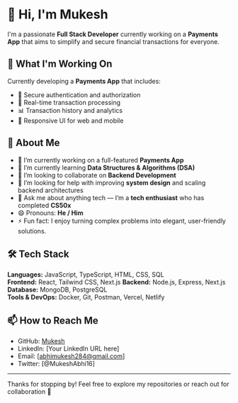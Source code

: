 # 👋 Hi, I'm Mukesh

I'm a passionate **Full Stack Developer** currently working on a **Payments App** that aims to simplify and secure financial transactions for everyone.

## 🧩 What I'm Working On

Currently developing a **Payments App** that includes:
- 🔐 Secure authentication and authorization
- 💸 Real-time transaction processing
- 📊 Transaction history and analytics
- 📱 Responsive UI for web and mobile

  
## 🚀 About Me

- 🔭 I’m currently working on a full-featured **Payments App**
- 🌱 I’m currently learning **Data Structures & Algorithms (DSA)**
- 👯 I’m looking to collaborate on **Backend Development**
- 🤔 I’m looking for help with improving **system design** and scaling backend architectures
- 💬 Ask me about anything tech — I’m a **tech enthusiast** who has completed **CS50x**
- 😄 Pronouns: **He / Him**
- ⚡ Fun fact: I enjoy turning complex problems into elegant, user-friendly solutions.

## 🛠 Tech Stack

**Languages:** JavaScript, TypeScript, HTML, CSS, SQL  
**Frontend:** React, Tailwind CSS, Next.js
**Backend:** Node.js, Express, Next.js
**Database:** MongoDB, PostgreSQL  
**Tools & DevOps:** Docker, Git, Postman, Vercel, Netlify

## 📫 How to Reach Me

- GitHub: [Mukesh](https://github.com/Mukesh)
- LinkedIn: [Your LinkedIn URL here]
- Email: [abhimukesh284@gmail.com]
- Twitter: [@MukeshAbhi16]

---

Thanks for stopping by! Feel free to explore my repositories or reach out for collaboration 🚀
